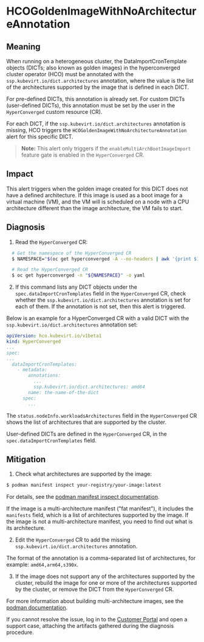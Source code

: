 # HCOGoldenImageWithNoArchitectureAnnotation

## Meaning

When running on a heterogeneous cluster, the DataImportCronTemplate objects
(DICTs; also known as golden images) in the hyperconverged cluster operator
(HCO) must be annotated with the `ssp.kubevirt.io/dict.architectures`
annotation, where the value is the list of the architectures supported by the
image that is defined in each DICT.

For pre-defined DICTs, this annotation is already set. For custom DICTs
(user-defined DICTs), this annotation must be set by the user in the
`HyperConverged` custom resource (CR).

For each DICT, if the `ssp.kubevirt.io/dict.architectures` annotation is
missing, HCO triggers the `HCOGoldenImageWithNoArchitectureAnnotation`
alert for this specific DICT.

> **Note:** This alert only triggers if the `enableMultiArchBootImageImport`
> feature gate is enabled in the `HyperConverged` CR.

## Impact

This alert triggers when the golden image created for this DICT does not have a
defined architecture. If this image is used as a boot image for a virtual
machine (VM), and the VM will is scheduled on a node with a CPU architecture
different than the image architecture, the VM fails to start.

## Diagnosis

1. Read the `HyperConverged` CR:

```bash
  # Get the namespace of the HyperConverged CR
  $ NAMESPACE="$(oc get hyperconverged -A --no-headers | awk '{print $1}')"

  # Read the HyperConverged CR
  $ oc get hyperconverged -n "${NAMESPACE}" -o yaml
```

2. If this command lists any DICT objects under the
`spec.dataImportCronTemplates` field in the `HyperConverged` CR, check whether
the `ssp.kubevirt.io/dict.architectures` annotation is set for each of them. If
the annotation is not set, then this alert is triggered.

Below is an example for a HyperConverged CR with a valid DICT with the
  `ssp.kubevirt.io/dict.architectures` annotation set:
  ```yaml
  apiVersion: hco.kubevirt.io/v1beta1
  kind: HyperConverged
  ...
  spec:
  ...
    dataImportCronTemplates:
      - metadata:
          annotations:
            ...
            ssp.kubevirt.io/dict.architectures: amd64
          name: the-name-of-the-dict
        spec:
          ...
```

The `status.nodeInfo.workloadsArchitectures` field in the `HyperConverged` CR
shows the list of architectures that are supported by the cluster.

User-defined DICTs are defined in the `HyperConverged` CR, in the
`spec.dataImportCronTemplates` field.

## Mitigation

1. Check what architectures are supported by the image:

```bash
$ podman manifest inspect your-registry/your-image:latest
```

For details, see the
[podman manifest inspect
documentation](https://docs.podman.io/en/latest/markdown/podman-manifest-inspect.1.html).

If the image is a multi-architecture manifest ("fat manifest"), it includes the
`manifests` field, which is a list of architectures supported by the image. If
the image is not a multi-architecture manifest, you need to find out what
is its architecture.

2. Edit the `HyperConverged` CR to add the missing
`ssp.kubevirt.io/dict.architectures` annotation.

The format of the annotation is a comma-separated list of architectures,
for example: `amd64,arm64,s390x`.

3. If the image does not support any of the architectures supported by the
cluster, rebuild the image for one or more of the architectures supported
by the cluster, or remove the DICT from the `HyperConverged` CR.

For more information about building multi-architecture images, see the
[podman
documentation](https://docs.podman.io/en/latest/markdown/podman-manifest-create.1.html).

If you cannot resolve the issue, log in to the
[Customer Portal](https://access.redhat.com) and open a support case,
attaching the artifacts gathered during the diagnosis procedure.